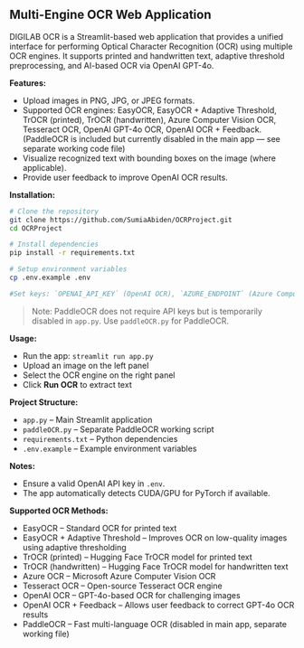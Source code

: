 ## Multi-Engine OCR Web Application
DIGILAB OCR is a Streamlit-based web application that provides a unified interface for performing Optical Character Recognition (OCR) using multiple OCR engines. It supports printed and handwritten text, adaptive threshold preprocessing, and AI-based OCR via OpenAI GPT-4o.


**Features:**  
- Upload images in PNG, JPG, or JPEG formats.  
- Supported OCR engines: EasyOCR, EasyOCR + Adaptive Threshold, TrOCR (printed), TrOCR (handwritten), Azure Computer Vision OCR, Tesseract OCR, OpenAI GPT-4o OCR, OpenAI OCR + Feedback. (PaddleOCR is included but currently disabled in the main app — see separate working code file)  
- Visualize recognized text with bounding boxes on the image (where applicable).  
- Provide user feedback to improve OpenAI OCR results.  


**Installation:**  
```bash
# Clone the repository
git clone https://github.com/SumiaAbiden/OCRProject.git
cd OCRProject

# Install dependencies
pip install -r requirements.txt

# Setup environment variables
cp .env.example .env

#Set keys: `OPENAI_API_KEY` (OpenAI OCR), `AZURE_ENDPOINT` (Azure Computer Vision), `AZURE_SUBSCRIPTION_KEY` (Azure Computer Vision).
```
> Note: PaddleOCR does not require API keys but is temporarily disabled in `app.py`. Use `paddleOCR.py` for PaddleOCR.


**Usage:**  
- Run the app: `streamlit run app.py`  
- Upload an image on the left panel  
- Select the OCR engine on the right panel  
- Click **Run OCR** to extract text
  

**Project Structure:**  
- `app.py` – Main Streamlit application  
- `paddleOCR.py` – Separate PaddleOCR working script  
- `requirements.txt` – Python dependencies  
- `.env.example` – Example environment variables


**Notes:**    
- Ensure a valid OpenAI API key in `.env`.  
- The app automatically detects CUDA/GPU for PyTorch if available.
  

**Supported OCR Methods:**  
- EasyOCR – Standard OCR for printed text  
- EasyOCR + Adaptive Threshold – Improves OCR on low-quality images using adaptive thresholding  
- TrOCR (printed) – Hugging Face TrOCR model for printed text  
- TrOCR (handwritten) – Hugging Face TrOCR model for handwritten text  
- Azure OCR – Microsoft Azure Computer Vision OCR  
- Tesseract OCR – Open-source Tesseract OCR engine  
- OpenAI OCR – GPT-4o-based OCR for challenging images  
- OpenAI OCR + Feedback – Allows user feedback to correct GPT-4o OCR results  
- PaddleOCR – Fast multi-language OCR (disabled in main app, separate working file)

